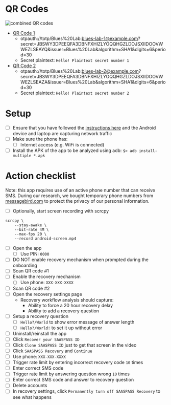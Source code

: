# QR Codes
![combined QR codes](https://user-images.githubusercontent.com/945571/155418867-b13d4f69-a598-4a5c-8abe-31801aece1f5.png)

- [QR Code 1](https://user-images.githubusercontent.com/945571/155416190-d10440cc-bf4b-4592-952b-ac7aba3b130f.png)
  - otpauth://totp/Blues%20Lab:blues-lab-1@example.com?secret=JBSWY3DPEEQFA3DBNFXHIZLYOQQHGZLDOJSXIIDOOVWWEZLSEAYQ&issuer=Blues%20Lab&algorithm=SHA1&digits=6&period=30
  - Secret  plaintext: `Hello! Plaintext secret number 1`
- [QR Code 2](https://user-images.githubusercontent.com/945571/155416198-e6fe260a-0305-48da-90e1-137faccdc20c.png)
  - otpauth://totp/Blues%20Lab:blues-lab-2@example.com?secret=JBSWY3DPEEQFA3DBNFXHIZLYOQQHGZLDOJSXIIDOOVWWEZLSEAZA&issuer=Blues%20Lab&algorithm=SHA1&digits=6&period=30
  - Secret  plaintext: `Hello! Plaintext secret number 2`

# Setup
- [ ] Ensure that you have followed the [instructions
      here](/capture-traffic/README.md) and the Android device and laptop are
      capturing network traffic
- [ ] Make sure the phone has:
  - [ ] Internet access (e.g. WiFi is connected)
- [ ] Install the APK of the app to be analyzed using adb: `$> adb
      install-multiple *.apk`

# Action checklist
Note: this app requires use of an active phone number that can receive SMS.
      During our research, we bought temporary phone numbers from
      [messagebird.com](https://www.messagebird.com/) to protect the privacy of
      our personal information.

- [ ] Optionally, start screen recording with scrcpy
```
scrcpy \
    --stay-awake \
    --bit-rate 4M \
    --max-fps 20 \
    --record android-screen.mp4
```
- [ ] Open the app
  - [ ] Use PIN: `0000`
- [ ] DO NOT enable recovery mechanism when prompted during the onboarding
- [ ] Scan QR code #1
- [ ] Enable the recovery mechanism
  - [ ] Use phone: `XXX-XXX-XXXX`
- [ ] Scan QR code #2
- [ ] Open the recovery settings page
  - Recovery workflow analysis should capture:
    - Ability to force a 20 hour recovery delay
    - Ability to add a recovery question
- [ ] Setup a recovery question
  - [ ] `Hello?/World` to show error message of answer length
  - [ ] `Hello?/World!` to set it up without error
- [ ] Uninstall/reinstall the app
- [ ] Click `Recover your SAASPASS ID`
- [ ] Click `Clone SAASPASS ID` just to get that screen in the video
- [ ] Click `SAASPASS Recovery` and `Continue`
- [ ] Use phone: `XXX-XXX-XXXX`
- [ ] Trigger rate limit by entering incorrect recovery code `10` times
- [ ] Enter correct SMS code
- [ ] Trigger rate limit by answering question wrong `10` times
- [ ] Enter correct SMS code and answer to recovery question
- [ ] Delete accounts
- [ ] In recovery settings, click `Permanently turn off SAASPASS Recovery` to
      see what happens
